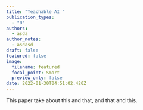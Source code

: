 ```yaml
---
title: "Teachable AI "
publication_types:
  - "0"
authors:
  - asda
author_notes:
  - asdasd
draft: false
featured: false
image:
  filename: featured
  focal_point: Smart
  preview_only: false
date: 2022-01-30T04:51:02.420Z
---
```

This paper take about this and that, and that and this.